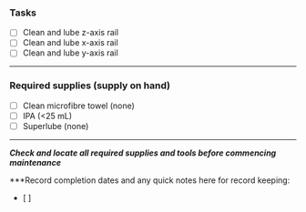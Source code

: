 ### Tasks
- [ ] Clean and lube z-axis rail
- [ ] Clean and lube x-axis rail
- [ ] Clean and lube y-axis rail
---
### Required supplies (supply on hand)
- [ ] Clean microfibre towel (none)
- [ ] IPA (<25 mL)
- [ ] Superlube (none)

---
***Check and locate all required supplies and tools before commencing maintenance***

***Record completion dates and any quick notes here for record keeping:
- [ ] 
